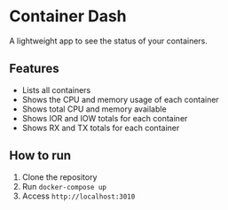 # Container Dash
A lightweight app to see the status of your containers.

## Features
- Lists all containers
- Shows the CPU and memory usage of each container
- Shows total CPU and memory available
- Shows IOR and IOW totals for each container
- Shows RX and TX totals for each container

## How to run
1. Clone the repository
2. Run `docker-compose up`
3. Access `http://localhost:3010`